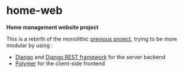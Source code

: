 # home-web

**Home management website project**

This is a rebirth of the monolithic [previous project](https://github.com/cailloumajor/home-web-monolithic), trying to be more modular by using :
  * [Django](https://www.djangoproject.com/) and [Django REST framework](http://www.django-rest-framework.org/) for the server backend
  * [Polymer](https://www.polymer-project.org/) for the client-side frontend
